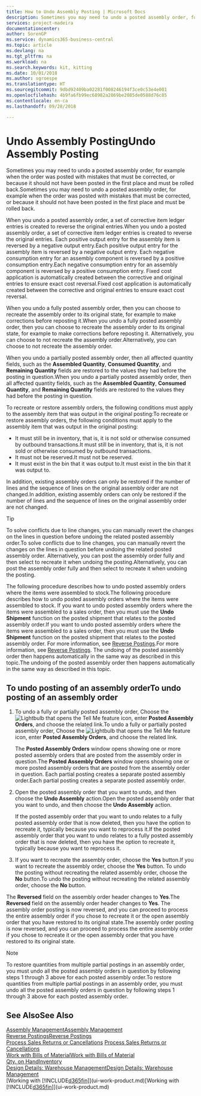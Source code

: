 ```yaml
---
title: How to Undo Assembly Posting | Microsoft Docs
description: Sometimes you may need to undo a posted assembly order, for example when the order was posted with mistakes that must be corrected, or because it should not have been posted in the first place and must be rolled back.
services: project-madeira
documentationcenter: 
author: SorenGP
ms.service: dynamics365-business-central
ms.topic: article
ms.devlang: na
ms.tgt_pltfrm: na
ms.workload: na
ms.search.keywords: kit, kitting
ms.date: 10/01/2018
ms.author: sgroespe
ms.translationtype: HT
ms.sourcegitcommit: 9dbd92409ba02281f008246194f3ce0c53e4e001
ms.openlocfilehash: 4b9fa6fb99ec68982a2869be2085de0588d76c85
ms.contentlocale: en-ca
ms.lasthandoff: 09/28/2018

---
```

# <a name="undo-assembly-posting"></a><span data-ttu-id="76865-103">Undo Assembly Posting</span><span class="sxs-lookup"><span data-stu-id="76865-103">Undo Assembly Posting</span></span>
<span data-ttu-id="76865-104">Sometimes you may need to undo a posted assembly order, for example when the order was posted with mistakes that must be corrected, or because it should not have been posted in the first place and must be rolled back.</span><span class="sxs-lookup"><span data-stu-id="76865-104">Sometimes you may need to undo a posted assembly order, for example when the order was posted with mistakes that must be corrected, or because it should not have been posted in the first place and must be rolled back.</span></span>

<span data-ttu-id="76865-105">When you undo a posted assembly order, a set of corrective item ledger entries is created to reverse the original entries.</span><span class="sxs-lookup"><span data-stu-id="76865-105">When you undo a posted assembly order, a set of corrective item ledger entries is created to reverse the original entries.</span></span> <span data-ttu-id="76865-106">Each positive output entry for the assembly item is reversed by a negative output entry.</span><span class="sxs-lookup"><span data-stu-id="76865-106">Each positive output entry for the assembly item is reversed by a negative output entry.</span></span> <span data-ttu-id="76865-107">Each negative consumption entry for an assembly component is reversed by a positive consumption entry.</span><span class="sxs-lookup"><span data-stu-id="76865-107">Each negative consumption entry for an assembly component is reversed by a positive consumption entry.</span></span> <span data-ttu-id="76865-108">Fixed cost application is automatically created between the corrective and original entries to ensure exact cost reversal.</span><span class="sxs-lookup"><span data-stu-id="76865-108">Fixed cost application is automatically created between the corrective and original entries to ensure exact cost reversal.</span></span>  

<span data-ttu-id="76865-109">When you undo a fully posted assembly order, then you can choose to recreate the assembly order to its original state, for example to make corrections before reposting it.</span><span class="sxs-lookup"><span data-stu-id="76865-109">When you undo a fully posted assembly order, then you can choose to recreate the assembly order to its original state, for example to make corrections before reposting it.</span></span> <span data-ttu-id="76865-110">Alternatively, you can choose to not recreate the assembly order.</span><span class="sxs-lookup"><span data-stu-id="76865-110">Alternatively, you can choose to not recreate the assembly order.</span></span>  

<span data-ttu-id="76865-111">When you undo a partially posted assembly order, then all affected quantity fields, such as the **Assembled Quantity**, **Consumed Quantity**, and **Remaining Quantity** fields are restored to the values they had before the posting in question.</span><span class="sxs-lookup"><span data-stu-id="76865-111">When you undo a partially posted assembly order, then all affected quantity fields, such as the **Assembled Quantity**, **Consumed Quantity**, and **Remaining Quantity** fields are restored to the values they had before the posting in question.</span></span>  

<span data-ttu-id="76865-112">To recreate or restore assembly orders, the following conditions must apply to the assembly item that was output in the original posting:</span><span class="sxs-lookup"><span data-stu-id="76865-112">To recreate or restore assembly orders, the following conditions must apply to the assembly item that was output in the original posting:</span></span>  

-   <span data-ttu-id="76865-113">It must still be in inventory, that is, it is not sold or otherwise consumed by outbound transactions.</span><span class="sxs-lookup"><span data-stu-id="76865-113">It must still be in inventory, that is, it is not sold or otherwise consumed by outbound transactions.</span></span>  
-   <span data-ttu-id="76865-114">It must not be reserved.</span><span class="sxs-lookup"><span data-stu-id="76865-114">It must not be reserved.</span></span>  
-   <span data-ttu-id="76865-115">It must exist in the bin that it was output to.</span><span class="sxs-lookup"><span data-stu-id="76865-115">It must exist in the bin that it was output to.</span></span>  

<span data-ttu-id="76865-116">In addition, existing assembly orders can only be restored if the number of lines and the sequence of lines on the original assembly order are not changed.</span><span class="sxs-lookup"><span data-stu-id="76865-116">In addition, existing assembly orders can only be restored if the number of lines and the sequence of lines on the original assembly order are not changed.</span></span>  

> [!TIP]  
>  <span data-ttu-id="76865-117">To solve conflicts due to line changes, you can manually revert the changes on the lines in question before undoing the related posted assembly order.</span><span class="sxs-lookup"><span data-stu-id="76865-117">To solve conflicts due to line changes, you can manually revert the changes on the lines in question before undoing the related posted assembly order.</span></span> <span data-ttu-id="76865-118">Alternatively, you can post the assembly order fully and then select to recreate it when undoing the posting.</span><span class="sxs-lookup"><span data-stu-id="76865-118">Alternatively, you can post the assembly order fully and then select to recreate it when undoing the posting.</span></span>  

<span data-ttu-id="76865-119">The following procedure describes how to undo posted assembly orders where the items were assembled to stock.</span><span class="sxs-lookup"><span data-stu-id="76865-119">The following procedure describes how to undo posted assembly orders where the items were assembled to stock.</span></span> <span data-ttu-id="76865-120">If you want to undo posted assembly orders where the items were assembled to a sales order, then you must use the **Undo Shipment** function on the posted shipment that relates to the posted assembly order.</span><span class="sxs-lookup"><span data-stu-id="76865-120">If you want to undo posted assembly orders where the items were assembled to a sales order, then you must use the **Undo Shipment** function on the posted shipment that relates to the posted assembly order.</span></span> <span data-ttu-id="76865-121">For more information, see [Reverse Postings](finance-how-reverse-journal-posting.md).</span><span class="sxs-lookup"><span data-stu-id="76865-121">For more information, see [Reverse Postings](finance-how-reverse-journal-posting.md).</span></span> <span data-ttu-id="76865-122">The undoing of the posted assembly order then happens automatically in the same way as described in this topic.</span><span class="sxs-lookup"><span data-stu-id="76865-122">The undoing of the posted assembly order then happens automatically in the same way as described in this topic.</span></span>  

## <a name="to-undo-posting-of-an-assembly-order"></a><span data-ttu-id="76865-123">To undo posting of an assembly order</span><span class="sxs-lookup"><span data-stu-id="76865-123">To undo posting of an assembly order</span></span>  
1.  <span data-ttu-id="76865-124">To undo a fully or partially posted assembly order, Choose the ![Lightbulb that opens the Tell Me feature](media/ui-search/search_small.png "Tell me what you want to do") icon, enter **Posted Assembly Orders**, and choose the related link.</span><span class="sxs-lookup"><span data-stu-id="76865-124">To undo a fully or partially posted assembly order, Choose the ![Lightbulb that opens the Tell Me feature](media/ui-search/search_small.png "Tell me what you want to do") icon, enter **Posted Assembly Orders**, and choose the related link.</span></span>  

    <span data-ttu-id="76865-125">The **Posted Assembly Orders** window opens showing one or more posted assembly orders that are posted from the assembly order in question.</span><span class="sxs-lookup"><span data-stu-id="76865-125">The **Posted Assembly Orders** window opens showing one or more posted assembly orders that are posted from the assembly order in question.</span></span> <span data-ttu-id="76865-126">Each partial posting creates a separate posted assembly order.</span><span class="sxs-lookup"><span data-stu-id="76865-126">Each partial posting creates a separate posted assembly order.</span></span>  
2.  <span data-ttu-id="76865-127">Open the posted assembly order that you want to undo, and then choose the **Undo Assembly** action.</span><span class="sxs-lookup"><span data-stu-id="76865-127">Open the posted assembly order that you want to undo, and then choose the **Undo Assembly** action.</span></span>  

    <span data-ttu-id="76865-128">If the posted assembly order that you want to undo relates to a fully posted assembly order that is now deleted, then you have the option to recreate it, typically because you want to reprocess it.</span><span class="sxs-lookup"><span data-stu-id="76865-128">If the posted assembly order that you want to undo relates to a fully posted assembly order that is now deleted, then you have the option to recreate it, typically because you want to reprocess it.</span></span>  
3.  <span data-ttu-id="76865-129">If you want to recreate the assembly order, choose the **Yes** button.</span><span class="sxs-lookup"><span data-stu-id="76865-129">If you want to recreate the assembly order, choose the **Yes** button.</span></span> <span data-ttu-id="76865-130">To undo the posting without recreating the related assembly order, choose the **No** button.</span><span class="sxs-lookup"><span data-stu-id="76865-130">To undo the posting without recreating the related assembly order, choose the **No** button.</span></span>  

<span data-ttu-id="76865-131">The **Reversed** field on the assembly order header changes to **Yes**.</span><span class="sxs-lookup"><span data-stu-id="76865-131">The **Reversed** field on the assembly order header changes to **Yes**.</span></span> <span data-ttu-id="76865-132">The assembly order posting is now reversed, and you can proceed to process the entire assembly order if you chose to recreate it or the open assembly order that you have restored to its original state.</span><span class="sxs-lookup"><span data-stu-id="76865-132">The assembly order posting is now reversed, and you can proceed to process the entire assembly order if you chose to recreate it or the open assembly order that you have restored to its original state.</span></span>  

> [!NOTE]  
>  <span data-ttu-id="76865-133">To restore quantities from multiple partial postings in an assembly order, you must undo all the posted assembly orders in question by following steps 1 through 3 above for each posted assembly order.</span><span class="sxs-lookup"><span data-stu-id="76865-133">To restore quantities from multiple partial postings in an assembly order, you must undo all the posted assembly orders in question by following steps 1 through 3 above for each posted assembly order.</span></span>  

## <a name="see-also"></a><span data-ttu-id="76865-134">See Also</span><span class="sxs-lookup"><span data-stu-id="76865-134">See Also</span></span>  
[<span data-ttu-id="76865-135">Assembly Management</span><span class="sxs-lookup"><span data-stu-id="76865-135">Assembly Management</span></span>](assembly-assemble-items.md)  
[<span data-ttu-id="76865-136">Reverse Postings</span><span class="sxs-lookup"><span data-stu-id="76865-136">Reverse Postings</span></span>](finance-how-reverse-journal-posting.md)  
<span data-ttu-id="76865-137">[Process Sales Returns or Cancellations](sales-how-process-sales-returns-cancellations.md)  </span><span class="sxs-lookup"><span data-stu-id="76865-137">[Process Sales Returns or Cancellations](sales-how-process-sales-returns-cancellations.md)  </span></span>  
[<span data-ttu-id="76865-138">Work with Bills of Material</span><span class="sxs-lookup"><span data-stu-id="76865-138">Work with Bills of Material</span></span>](inventory-how-work-BOMs.md)  
[<span data-ttu-id="76865-139">Qty. on Hand</span><span class="sxs-lookup"><span data-stu-id="76865-139">Inventory</span></span>](inventory-manage-inventory.md)  
[<span data-ttu-id="76865-140">Design Details: Warehouse Management</span><span class="sxs-lookup"><span data-stu-id="76865-140">Design Details: Warehouse Management</span></span>](design-details-warehouse-management.md)  
<span data-ttu-id="76865-141">[Working with [!INCLUDE[d365fin](includes/d365fin_md.md)]](ui-work-product.md)</span><span class="sxs-lookup"><span data-stu-id="76865-141">[Working with [!INCLUDE[d365fin](includes/d365fin_md.md)]](ui-work-product.md)</span></span>

